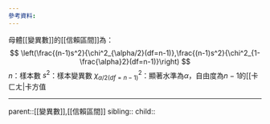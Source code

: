 ```yaml
---
參考資料:
---
```

母體[[變異數]]的[[信賴區間]]為：
$$
\left(\frac{(n-1)s^2}{\chi^2_{\alpha/2}(df=n-1)},\frac{(n-1)s^2}{\chi^2_{1-\frac{\alpha}2}(df=n-1)}\right)
$$
$n$：樣本數
$s^2$：樣本變異數
$\chi^2_{\alpha/2(df=n-1)}$：顯著水準為$\alpha$，自由度為$n-1$的[[卡ㄈㄤ|卡方值
- - -
parent::[[變異數]],[[信賴區間]]
sibling::
child::